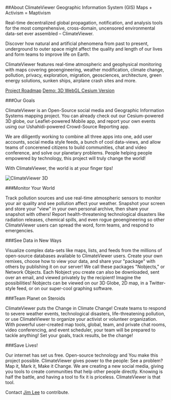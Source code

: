 ##About ClimateViewer
Geographic Information System (GIS) Maps + Activism = Maptivism

Real-time decentralized global propagation, notification, and analysis tools for the most comprehensive, cross-domain, uncensored environmental data-set ever assembled – ClimateViewer.

Discover how natural and artificial phenomena from past to present, underground to outer space might affect the quality and length of our lives and form teams to improve life on Earth.

ClimateViewer features real-time atmospheric and geophysical monitoring with maps covering geoengineering, weather modification, climate change, pollution, privacy, exploration, migration, geosciences, architecture, green energy solutions, sunken ships, airplane crash sites and more.

[Project Roadmap](http://climateviewer.org/)
[Demo: 3D WebGL Cesium Version](http://climateviewer.org/3D/)

###Our Goals

ClimateViewer is an Open-Source social media and Geographic Information Systems mapping project. You can already check out our Cesium-powered 3D globe, our Leaflet-powered Mobile app, and report your own events using our Ushahidi-powered Crowd-Source Reporting app.

We are diligently working to combine all three apps into one, add user accounts, social media style feeds, a bunch of cool data-views, and allow teams of concerened citizens to build communities, chat and video conference, and solve our planetary problems. People helping people empowered by technology, this project will truly change the world!

With ClimateViewer, the world is at your finger tips!

![ClimateViewer 3D](http://climateviewer.org/dist/img/climateviewer-3d.jpg)

###Monitor Your World

Track pollution sources and use real-time atmospheric sensors to monitor your air quality and see pollution affect your weather. Snapshot your screen and store your "view" in your own personal archive, then share your snapshot with others! Report health-threatening technological disasters like radiation releases, chemical spills, and even rogue geoengineering so other ClimateViewer users can spread the word, form teams, and respond to emergencies.

###See Data in New Ways

Visualize complex data-sets like maps, lists, and feeds from the millions of open-source databases available to ClimateViewer users. Create your own remixes, choose how to view your data, and share your "package" with others by publishing it on our server! We call these packages "Nobjects," or Network Objects. Each Nobject you create can also be downloaded, sent over an email, and viewed privately by the recipient! Imagine the possibilities! Nobjects can be viewed on our 3D Globe, 2D map, in a Twitter-style feed, or on our super-cool graphing software.

###Team Planet on Steroids

ClimateViewer puts the Change in Climate Change! Create teams to respond to severe weather events, technological disasters, life-threatening pollution, or use ClimateViewer to organize your activist or volunteer organization. With powerful user-created map tools, global, team, and private chat rooms, video conferencing, and event scheduler, your team will be prepared to tackle anything! Set your goals, track results, be the change!

###Save Lives!

Our internet has set us free. Open-source technology and You make this project possible. ClimateViewer gives power to the people: See a problem? Map it, Mark it, Make it Change. We are creating a new social media, giving you tools to create communities that help other people directly. Knowing is half the battle, and having a tool to fix it is priceless. ClimateViewer is that tool.


Contact [Jim Lee](https://climateviewer.com/rezn8d/) to contribute.